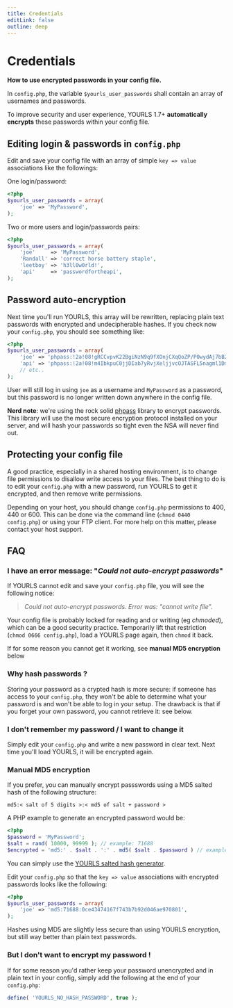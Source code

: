 ```yaml
---
title: Credentials
editLink: false
outline: deep
---
```


# Credentials

**How to use encrypted passwords in your config file.**

In `config.php`, the variable `$yourls_user_passwords` shall contain an array of usernames and passwords.

To improve security and user experience, YOURLS 1.7+ **automatically encrypts** these passwords within your config file.

## Editing login & passwords in `config.php`

Edit and save your config file with an array of simple `key => value` associations like the followings:

One login/password:
```php
<?php
$yourls_user_passwords = array(
	'joe' => 'MyPassword',
);
```

Two or more users and login/passwords pairs:
```php
<?php
$yourls_user_passwords = array(
	'joe'     => 'MyPassword',
	'Randall' => 'correct horse battery staple',
	'leetboy' => 'h3ll0w0rld!',
	'api'     => 'passwordfortheapi',
);
```

## Password auto-encryption

Next time you'll run YOURLS, this array will be rewritten, replacing plain text passwords with encrypted and undecipherable hashes. If you check now your `config.php`, you should see something like:
```php
<?php
$yourls_user_passwords = array(
    'joe' => 'phpass:!2a!08!gRCCvpvK22BgiNzN9q9fXOnjCXqQoZP/P0wydAj7bB2',
    'api' => 'phpass:!2a!08!m4IbkpuC0jjDIab7yRvjXeljjvcOJTASFL5nagml1Dm',
    // etc..
);
```
User will still log in using `joe` as a username and `MyPassword` as a password, but this password is no longer written down anywhere in the config file.

**Nerd note**: we're using the rock solid [phpass](http://www.openwall.com/phpass/) library to encrypt passwords. This library will use the most secure encryption protocol installed on your server, and will hash your passwords so tight even the NSA will never find out.

## Protecting your config file

A good practice, especially in a shared hosting environment, is to change file permissions to disallow write access to your files. The best thing to do is to edit your `config.php` with a new password, run YOURLS to get it encrypted, and then remove write permissions.

Depending on your host, you should change `config.php` permissions to 400, 440 or 600. This can be done via the command line (`chmod 0440 config.php`) or using your FTP client. For more help on this matter, please contact your host support.

## FAQ

### I have an error message: "*Could not auto-encrypt passwords*"

If YOURLS cannot edit and save your `config.php` file, you will see the following notice:

> *Could not auto-encrypt passwords. Error was: "cannot write file".*

Your config file is probably locked for reading and or writing (eg *chmoded*), which can be a good security practice. Temporarily lift that restriction (`chmod 0666 config.php`), load a YOURLS page again, then `chmod` it back.

If for some reason you cannot get it working, see **manual MD5 encryption** below

### Why hash passwords ?

Storing your password as a crypted hash is more secure: if someone has access to your `config.php`, they won't be able to determine what your password is and won't be able to log in your setup. The drawback is that if you forget your own password, you cannot retrieve it: see below.

### I don't remember my password / I want to change it

Simply edit your `config.php` and write a new password in clear text. Next time you'll load YOURLS, it will be encrypted again.

### Manual MD5 encryption

If you prefer, you can manually encrypt passswords using a MD5 salted hash of the following structure:

`md5:< salt of 5 digits >:< md5 of salt + password >`

A PHP example to generate an encrypted password would be:
```php
<?php
$password = 'MyPassword';
$salt = rand( 10000, 99999 ); // example: 71688
$encrypted = 'md5:' . $salt . ':' . md5( $salt . $password ) // example: md5:71688:0ce43474167f743b7b92d046ae970801
```

You can simply use the [YOURLS salted hash generator](http://yourls.org/md5).

Edit your `config.php` so that the `key => value` associations with encrypted passwords looks like the following:

```php
<?php
$yourls_user_passwords = array(
	'joe' => 'md5:71688:0ce43474167f743b7b92d046ae970801',
);
```

Hashes using MD5 are slightly less secure than using YOURLS encryption, but still way better than plain text passwords.

### But I don't want to encrypt my password !

If for some reason you'd rather keep your password unencrypted and in plain text in your config, simply add the following at the end of your `config.php`:

```php
define( 'YOURLS_NO_HASH_PASSWORD', true );
```
